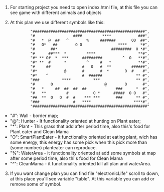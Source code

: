 

1. For starting project you need to open index.html file, at this file you can see game with different animals and objects

2. At this plan we use different symbols like this:

                "##################################################",
                "#                 ####         ****            ###",
                "#   *  @  ##   ^        %     #######       OO  ##",
                "#   O*   ##        O O                ****      *#",
                "#       ##*                        #########  O *#",
                "#      ##***  *         ****                   **#",
                "#* ** O#  *  ***      #########         ^  O   **#",
                "#* **  #      *         ^     #   *            **#",
                "#     ##              #   O   #  **         ######",
                "#*            @       #       #  *       O  #    #",
                "#*    ^               #  ######               ** #",
                "###          ****          ***                ** #",
                "#       O                       @        O       #",
                "#   *     ##  ##  ##  ##             ###      *  #",
                "#   **         #           O *      #####  O O   #",
                "##  **  O   O  #  #    *** ***       ###      ** #",
                "###               #   ****                   ****#",
                "###################################################"


 * "#": Wall - border map;
 * "@": Hunter - It functionality oriented at hunting on Plant eater;
 * "*": Plant - This grass that add after period time, also this's food for Plant eater and Clean Mama
 * "O": SmartPlantEater - it functionality oriented at eating plant, wich has some energy, this energy has some pick when this pick more than (some number) planteater can reproduce.
 * "%": WaterArea - it functionality oriented at add some symbols at map after some period time, also thi's food for Clean Mama
 * "^": CleanMama - it functionality oriented kill all plan and waterArea.

3. If you want change plan you can find file "electronicLife" scroll to down, at this place you'll see variable "table". At this variable you can add or remove some of symbol.

